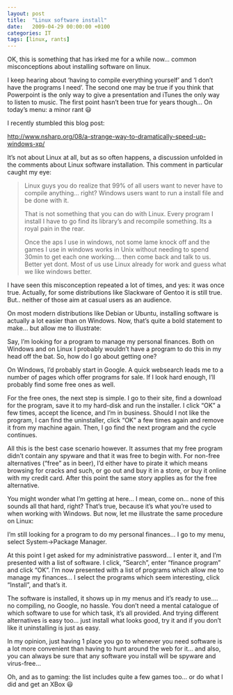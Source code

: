 ```yaml
---
layout: post
title:  "Linux software install"
date:   2009-04-29 00:00:00 +0100
categories: IT
tags: [linux, rants]
---
```


OK, this is something that has irked me for a while now… common misconceptions about installing software on linux.

I keep hearing about ‘having to compile everything yourself’ and ‘I don’t have the programs I need’. The second one may be true if you think that Powerpoint is the only way to give a presentation and iTunes the only way to listen to music. The first point hasn’t been true for years though… On today’s menu: a minor rant 😃

I recently stumbled this blog post:

<http://www.nsharp.org/08/a-strange-way-to-dramatically-speed-up-windows-xp/>

It’s not about Linux at all, but as so often happens, a discussion unfolded in the comments about Linux software installation. This comment in particular caught my eye:

> Linux guys you do realize that 99% of all users want to never have to compile anything… right? Windows users want to run a install file and be done with it.
>
> That is not something that you can do with Linux. Every program I install I have to go find its library’s and recompile something. Its a royal pain in the rear.  
>
> Once the aps I use in windows, not some lame knock off and the games I use in windows works in Unix without needing to spend 30min to get each one working…. then come back and talk to us. Better yet dont. Most of us use Linux already for work and guess what we like windows better.

I have seen this misconception repeated a lot of times, and yes: it was once true. Actually, for some distributions like Slackware of Gentoo it is still true. But.. neither of those aim at casual users as an audience.

On most modern distributions like Debian or Ubuntu, installing software is actually a lot easier than on Windows. Now, that’s quite a bold statement to make… but allow me to illustrate:

Say, I’m looking for a program to manage my personal finances. Both on Windows and on Linux I probably wouldn’t have a program to do this in my head off the bat. So, how do I go about getting one?

On Windows, I’d probably start in Google. A quick websearch leads me to a number of pages which offer programs for sale. If I look hard enough, I’ll probably find some free ones as well.

For the free ones, the next step is simple. I go to their site, find a download for the program, save it to my hard-disk and run the installer. I click “OK” a few times, accept the licence, and I’m in business. Should I not like the program, I can find the uninstaller, click “OK” a few times again and remove it from my machine again. Then, I go find the next program and the cycle continues.

All this is the best case scenario however. It assumes that my free program didn’t contain any spyware and that it was free to begin with. For non-free alternatives (“free” as in beer), I’d either have to pirate it which means browsing for cracks and such, or go out and buy it in a store, or buy it online with my credit card. After this point the same story applies as for the free alternative.

You might wonder what I’m getting at here… I mean, come on… none of this sounds all that hard, right? That’s true, because it’s what you’re used to when working with Windows. But now, let me illustrate the same procedure on Linux:

I’m still looking for a program to do my personal finances… I go to my menu, select System->Package Manager.

At this point I get asked for my administrative password… I enter it, and I’m presented with a list of software. I click, “Search”, enter “finance program” and click “OK”. I’m now presented with a list of programs which allow me to manage my finances… I select the programs which seem interesting, click “Install”, and that’s it.

The software is installed, it shows up in my menus and it’s ready to use…. no compiling, no Google, no hassle. You don’t need a mental catalogue of which software to use for which task, it’s all provided. And trying different alternatives is easy too… just install what looks good, try it and if you don’t like it uninstalling is just as easy.

In my opinion, just having 1 place you go to whenever you need software is a lot more convenient than having to hunt around the web for it… and also, you can always be sure that any software you install will be spyware and virus-free…

Oh, and as to gaming: the list includes quite a few games too… or do what I did and get an XBox 😃

